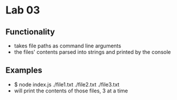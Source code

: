 # Lab 03

## Functionality
- takes file paths as command line arguments
- the files' contents parsed into strings and printed by the console

## Examples
- $ node index.js ./file1.txt ./file2.txt ./file3.txt
- will print the contents of those files, 3 at a time
